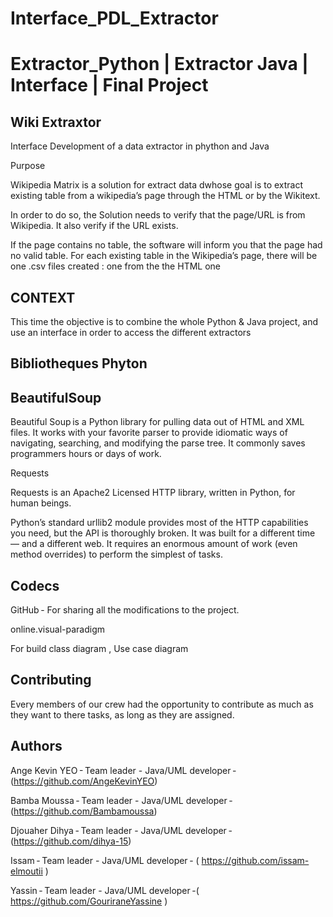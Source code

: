 # Interface_PDL_Extractor

# Extractor_Python | Extractor Java | Interface | Final Project 
 ## Wiki Extraxtor  

Interface Development of a data extractor in phython and Java

Purpose  

Wikipedia Matrix is a solution for extract data dwhose goal is to extract existing table from a wikipedia’s page through the HTML or by the Wikitext. 

 

In order to do so, the Solution  needs to verify that the page/URL is from Wikipedia. It also verify if the URL exists. 

If the page contains no table, the software will inform you that the page had no valid table. For each existing table in the Wikipedia’s page, there will be one .csv files created : one from the  the HTML one 

## CONTEXT  

This time the objective is to combine the whole Python & Java project, and use an interface in order to access the different extractors

 

## Bibliotheques Phyton 

 

## BeautifulSoup 

Beautiful Soup is a Python library for pulling data out of HTML and XML files. It works with your favorite parser to provide idiomatic ways of navigating, searching, and modifying the parse tree. It commonly saves programmers hours or days of work. 

Requests  

Requests is an Apache2 Licensed HTTP library, written in Python, for human beings. 

 

Python’s standard urllib2 module provides most of the HTTP capabilities you need, but the API is thoroughly broken. It was built for a different time — and a different web. It requires an enormous amount of work (even method overrides) to perform the simplest of tasks. 

 

## Codecs  

GitHub - For sharing all the modifications to the project. 

online.visual-paradigm  

For build class diagram , Use case diagram  


## Contributing 

Every members of our crew had the opportunity to contribute as much as they want to there tasks, as long as they are assigned. 

## Authors 

Ange Kevin YEO - Team leader - Java/UML developer - (https://github.com/AngeKevinYEO) 

Bamba Moussa - Team leader - Java/UML developer - (https://github.com/Bambamoussa) 

Djouaher Dihya - Team leader - Java/UML developer - (https://github.com/dihya-15) 

Issam - Team leader - Java/UML developer - ( https://github.com/issam-elmoutii ) 

Yassin - Team leader - Java/UML developer -( https://github.com/GouriraneYassine )

 

 

